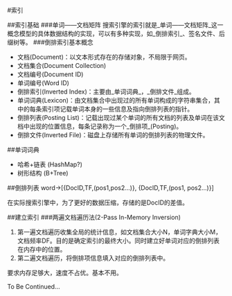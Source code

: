 #索引

##索引基础
###单词——文档矩阵
搜索引擎的索引就是_单词——文档矩阵_这一概念模型的具体数据结构的实现，可以有多种实现，如_倒排索引_、签名文件、后缀树等。
###倒排索引基本概念
- 文档(Document)：以文本形式存在的存储对象，不局限于网页。
- 文档集合(Document Collection)
- 文档编号(Document ID)
- 单词编号(Word ID)
- 倒排索引(Inverted Index)：主要由_单词词典_，_倒排文件_组成。
- 单词词典(Lexicon)：由文档集合中出现过的所有单词构成的字符串集合，其中的每条索引项记载单词本身的一些信息及指向倒排列表的指针。
- 倒排列表(Posting List)：记载出现过某个单词的所有文档的列表及单词在该文档中出现的位置信息，每条记录称为一个_倒排项_(Posting)。
- 倒排文件(Inverted File)：磁盘上存储所有单词的倒排列表的物理文件。

##单词词典
- 哈希+链表 (HashMap?)
- 树形结构 (B+Tree)

##倒排列表
word->[{DocID,TF,(pos1,pos2...)}, {DocID,TF,(pos1, pos2...)}]

在实际搜索引擎中，为了更好的数据压缩，存储的是DocID的差值。

##建立索引
###两遍文档遍历法(2-Pass In-Memory Inversion)
1. 第一遍文档遍历收集全局的统计信息，如文档集合大小N，单词字典大小M，文档频率DF。目的是确定索引的最终大小。同时建立好单词对应的倒排列表在内存中的位置。
2. 第二遍文档遍历，将倒排项信息填入对应的倒排列表中。

要求内存足够大，速度不占优。基本不用。

To Be Continued...